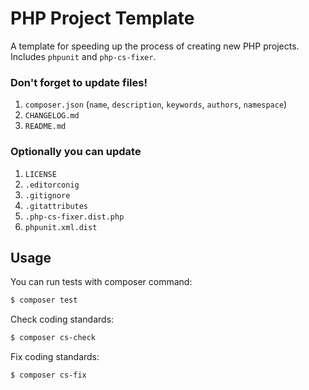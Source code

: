 # PHP Project Template

A template for speeding up the process of creating new PHP projects. Includes `phpunit` and `php-cs-fixer`.

### Don't forget to update files!
1. `composer.json` (`name`, `description`, `keywords`, `authors`, `namespace`)
2. `CHANGELOG.md`
3. `README.md`
### Optionally you can update
1. `LICENSE`
2. `.editorconig`
3. `.gitignore`
4. `.gitattributes`
5. `.php-cs-fixer.dist.php`
6. `phpunit.xml.dist`

## Usage

You can run tests with composer command:

```bash
$ composer test
```

Check coding standards:

```bash
$ composer cs-check
```

Fix coding standards:

```bash
$ composer cs-fix
```
